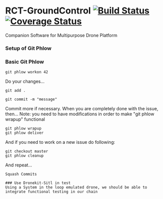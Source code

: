 # RCT-GroundControl [![Build Status](https://travis-ci.org/RCTechnologies/RCT-GroundControl.svg?branch=master)](https://travis-ci.org/RCTechnologies/RCT-GroundControl) [![Coverage Status](https://coveralls.io/repos/github/RCTechnologies/RCT-GroundControl/badge.svg?branch=master)](https://coveralls.io/github/RCTechnologies/RCT-GroundControl?branch=master)

Companion Software for Multipurpose Drone Platform

### Setup of Git Phlow


### Basic Git Phlow
```
git phlow workon 42
```
Do your changes...
```
git add .

git commit -m "message"
```
Commit more if necessary.
When you are completely done with the issue, then...
Note: you need to have modifications in order to make "git phlow wrapup" functional
```
git phlow wrapup
git phlow deliver
```
And if you need to work on a new issue do following:
```
git checkout master
git phlow cleanup
```
And repeat...
```
Squash Commits

### Use Dronekit-Sitl in test
Using a System in the loop emulated drone, we should be able to integrate functional testing in our chain



